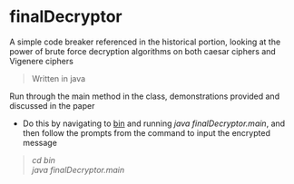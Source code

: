 # finalDecryptor

A simple code breaker referenced in the historical portion, looking at the power of brute force decryption algorithms on both caesar ciphers and Vigenere ciphers

> Written in java

Run through the main method in the class, demonstrations provided and discussed in the paper
* Do this by navigating to [bin](./bin) and running _java finalDecryptor.main_, and then follow the prompts from the command to input the encrypted message

> _cd bin_  
> _java finalDecryptor.main_
